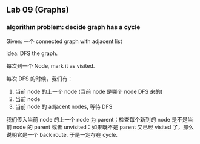 



## Lab 09 (Graphs)



### algorithm problem: decide graph has a cycle

Given: 一个 connected graph with adjacent list



idea:
DFS the graph. 

每次到一个 Node, mark it as visited.

每次 DFS 的时候，我们有：

1. 当前 node 的上一个 node (当前 node 是哪个 node DFS 来的)
2. 当前 node
3. 当前 node 的 adjacent nodes, 等待 DFS

我们传入当前 node 的上一个 node 为 parent；检查每个新到的 node 是不是当前 node 的 parent 或者 unvisited：如果既不是 parent 又已经 visited 了，那么说明它是一个 back route. 于是一定存在 cycle.

